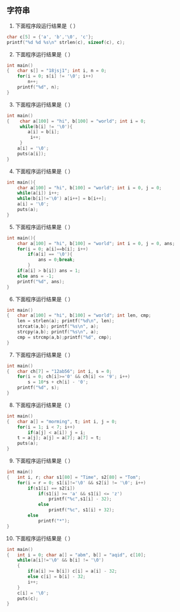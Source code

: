## 字符串

1. 下面程序段运行结果是（          ）

```c
char c[5] = {'a', 'b','\0', 'c'};
printf("%d %d %s\n" strlen(c), sizeof(c), c);
```

2. 下面程序运行结果是（        ）

```c
int main()
{   char s[] = "18jsj1"; int i, n = 0;
    for(i = 0; s[i] != '\0'; i++)
        n++;
    printf("%d", n);
}
```

3. 下面程序运行结果是（        ）

```c
int main()
{    char a[100] = "hi", b[100] = "world"; int i = 0;
     while(b[i] != '\0'){
		a[i] = b[i];
         i++;
     }
 	a[i] = '\0';
 	puts(a[i]);
}
```

4. 下面程序运行结果是（        ）

```c
int main(){
    char a[100] = "hi", b[100] = "world"; int i = 0, j = 0;
    while(a[i]) i++;
    while(b[i]!='\0') a[i++] = b[i++];
    a[i] = '\0';
    puts(a);
}
```

5. 下面程序运行结果是（         ）

```c
int main(){
    char a[100] = "hi", b[100] = "world"; int i = 0, j = 0, ans;
    for(i = 0; a[i]==b[i]; i++)
        if(a[i] == '\0'){
            ans = 0;break;
		}
    if(a[i] > b[i]) ans = 1;
    else ans = -1;
    printf("%d", ans);
}
```

6. 下面程序运行结果是（            ）

```c
int main()
{   char a[100] = "hi", b[100] = "world"; int len, cmp;
    len = strlen(a); printf("%d\n", len);
    strcat(a,b); printf("%s\n", a);
    strcpy(a,b); printf("%s\n", a);
    cmp = strcmp(a,b);printf("%d", cmp);
}
```

7. 下面程序运行结果是（         ）

```c
int main()
{   char ch[7] = "12ab56"; int i, s = 0;
    for(i = 0; ch[i]>='0' && ch[i] <= '9'; i++)
        s = 10*s + ch[i] - '0';
    printf("%d", s);
}
```

8. 下面程序运行结果是（        ）

```c
int main()
{   char a[] = "morming", t; int i, j = 0;
    for(i = 1; i < 7; i++)
        if(a[j] < a[i]) j = i;
    t = a[j]; a[j] = a[7]; a[7] = t;
    puts(a);
}
```

9. 下面程序运行结果是（        ）

```c
int main()
{   int i, r; char s1[80] = "Time", s2[80] = "Tom";
    for(i = r = 0; s1[i]!='\0' && s2[i] != '\0'; i++)
        if(s1[i] == s2[i])
            if(s1[i] >= 'a' && s1[i] <= 'z')
                printf("%c",s1[i] - 32);
    		else
                printf("%c", s1[i] + 32);
    	else
            printf("*");
}
```

10. 下面程序运行结果是（        ）

```c
int main()
{   int i = 0; char a[] = "abm", b[] = "aqid", c[10];
    while(a[i]!='\0' && b[i] != '\0')
    {
        if(a[i] >= b[i]) c[i] = a[i] - 32;
        else c[i] = b[i] - 32;
        i++;
    }
    c[i] = '\0';
    puts(c);
}
```

